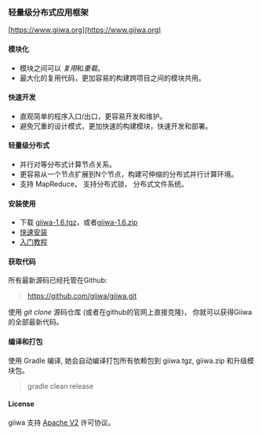 ### 轻量级分布式应用框架 
[https://www.giiwa.org](https://www.giiwa.org)


#### 模块化
* 模块之间可以 *复用*和*重载*。
* 最大化的复用代码，更加容易的构建跨项目之间的模块共用。



#### 快速开发
* 直观简单的程序入口/出口，更容易开发和维护。
* 避免冗重的设计模式，更加快速的构建模块，快速开发和部署。



#### 轻量级分布式
* 并行对等分布式计算节点关系。
* 更容易从一个节点扩展到N个节点，构建可伸缩的分布式并行计算环境。
* 支持 MapReduce， 支持分布式锁， 分布式文件系统。


#### 安装使用
* 下载 [giiwa-1.6.tgz](https://www.giiwa.org/archive/giiwa-1.6.tgz)，或者[giiwa-1.6.zip](https://www.giiwa.org/archive/giiwa-1.6.zip)
* [快速安装](doc/INSTALL.md)
* [入门教程](doc/FIRST.md)


#### 获取代码
所有最新源码已经托管在Github:
> https://github.com/giiwa/giiwa.git

使用 *git clone* 源码仓库 (或者在github的官网上直接克隆)， 你就可以获得Giiwa的全部最新代码。



#### 编译和打包
使用 Gradle 编译, 她会自动编译打包所有依赖包到 giiwa.tgz, giiwa.zip 和升级模块包。
> gradle clean release



#### License
giiwa 支持 [Apache V2](LICENSE-2.0.html) 许可协议。
